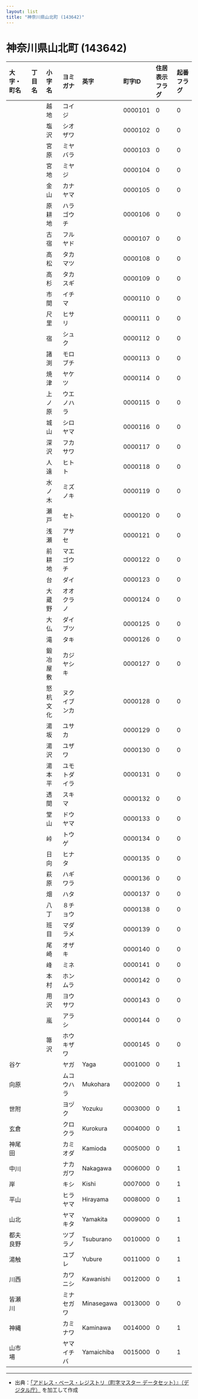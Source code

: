 ```yaml
---
layout: list
title: "神奈川県山北町 (143642)"
---
```


# 神奈川県山北町 (143642)

| 大字・町名 | 丁目名 | 小字名 | ヨミガナ | 英字 | 町字ID | 住居表示フラグ | 起番フラグ |
|:---|:---|:---|:---|:---|:---|:---|:---|
|  |  | 越地 |   コイジ |  | 0000101 | 0 | 0 |
|  |  | 塩沢 |   シオザワ |  | 0000102 | 0 | 0 |
|  |  | 宮原 |   ミヤバラ |  | 0000103 | 0 | 0 |
|  |  | 宮地 |   ミヤジ |  | 0000104 | 0 | 0 |
|  |  | 金山 |   カナヤマ |  | 0000105 | 0 | 0 |
|  |  | 原耕地 |   ハラゴウチ |  | 0000106 | 0 | 0 |
|  |  | 古宿 |   フルヤド |  | 0000107 | 0 | 0 |
|  |  | 高松 |   タカマツ |  | 0000108 | 0 | 0 |
|  |  | 高杉 |   タカスギ |  | 0000109 | 0 | 0 |
|  |  | 市間 |   イチマ |  | 0000110 | 0 | 0 |
|  |  | 尺里 |   ヒサリ |  | 0000111 | 0 | 0 |
|  |  | 宿 |   シュク |  | 0000112 | 0 | 0 |
|  |  | 諸渕 |   モロブチ |  | 0000113 | 0 | 0 |
|  |  | 焼津 |   ヤケツ |  | 0000114 | 0 | 0 |
|  |  | 上ノ原 |   ウエノハラ |  | 0000115 | 0 | 0 |
|  |  | 城山 |   シロヤマ |  | 0000116 | 0 | 0 |
|  |  | 深沢 |   フカサワ |  | 0000117 | 0 | 0 |
|  |  | 人遠 |   ヒトト |  | 0000118 | 0 | 0 |
|  |  | 水ノ木 |   ミズノキ |  | 0000119 | 0 | 0 |
|  |  | 瀬戸 |   セト |  | 0000120 | 0 | 0 |
|  |  | 浅瀬 |   アサセ |  | 0000121 | 0 | 0 |
|  |  | 前耕地 |   マエゴウチ |  | 0000122 | 0 | 0 |
|  |  | 台 |   ダイ |  | 0000123 | 0 | 0 |
|  |  | 大蔵野 |   オオクラノ |  | 0000124 | 0 | 0 |
|  |  | 大仏 |   ダイブツ |  | 0000125 | 0 | 0 |
|  |  | 滝 |   タキ |  | 0000126 | 0 | 0 |
|  |  | 鍛冶屋敷 |   カジヤシキ |  | 0000127 | 0 | 0 |
|  |  | 怒杭文化 |   ヌクイブンカ |  | 0000128 | 0 | 0 |
|  |  | 湯坂 |   ユサカ |  | 0000129 | 0 | 0 |
|  |  | 湯沢 |   ユザワ |  | 0000130 | 0 | 0 |
|  |  | 湯本平 |   ユモトダイラ |  | 0000131 | 0 | 0 |
|  |  | 透間 |   スキマ |  | 0000132 | 0 | 0 |
|  |  | 堂山 |   ドウヤマ |  | 0000133 | 0 | 0 |
|  |  | 峠 |   トウゲ |  | 0000134 | 0 | 0 |
|  |  | 日向 |   ヒナタ |  | 0000135 | 0 | 0 |
|  |  | 萩原 |   ハギワラ |  | 0000136 | 0 | 0 |
|  |  | 畑 |   ハタ |  | 0000137 | 0 | 0 |
|  |  | 八丁 |   ８チョウ |  | 0000138 | 0 | 0 |
|  |  | 班目 |   マダラメ |  | 0000139 | 0 | 0 |
|  |  | 尾崎 |   オザキ |  | 0000140 | 0 | 0 |
|  |  | 峰 |   ミネ |  | 0000141 | 0 | 0 |
|  |  | 本村 |   ホンムラ |  | 0000142 | 0 | 0 |
|  |  | 用沢 |   ヨウサワ |  | 0000143 | 0 | 0 |
|  |  | 嵐 |   アラシ |  | 0000144 | 0 | 0 |
|  |  | 箒沢 |   ホウキザワ |  | 0000145 | 0 | 0 |
| 谷ケ |  |  | ヤガ   | Yaga | 0001000 | 0 | 1 |
| 向原 |  |  | ムコウハラ   | Mukohara | 0002000 | 0 | 1 |
| 世附 |  |  | ヨヅク   | Yozuku | 0003000 | 0 | 1 |
| 玄倉 |  |  | クロクラ   | Kurokura | 0004000 | 0 | 1 |
| 神尾田 |  |  | カミオダ   | Kamioda | 0005000 | 0 | 1 |
| 中川 |  |  | ナカガワ   | Nakagawa | 0006000 | 0 | 1 |
| 岸 |  |  | キシ   | Kishi | 0007000 | 0 | 1 |
| 平山 |  |  | ヒラヤマ   | Hirayama | 0008000 | 0 | 1 |
| 山北 |  |  | ヤマキタ   | Yamakita | 0009000 | 0 | 1 |
| 都夫良野 |  |  | ツブラノ   | Tsuburano | 0010000 | 0 | 1 |
| 湯触 |  |  | ユブレ   | Yubure | 0011000 | 0 | 1 |
| 川西 |  |  | カワニシ   | Kawanishi | 0012000 | 0 | 1 |
| 皆瀬川 |  |  | ミナセガワ   | Minasegawa | 0013000 | 0 | 0 |
| 神縄 |  |  | カミナワ   | Kaminawa | 0014000 | 0 | 1 |
| 山市場 |  |  | ヤマイチバ   | Yamaichiba | 0015000 | 0 | 1 |

---

- 出典：[「アドレス・ベース・レジストリ（町字マスター データセット）』（デジタル庁）](https://www.digital.go.jp/policies/base_registry_address/) を加工して作成